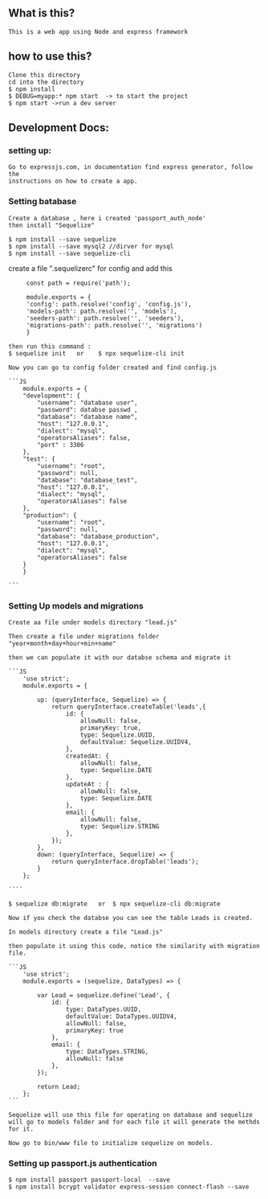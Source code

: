 ## What is this? 
    This is a web app using Node and express framework

## how to use this?
    Clone this directory
    cd into the directory
    $ npm install
    $ DEBUG=myapp:* npm start  -> to start the project
    $ npm start ->run a dev server 

## Development Docs:
### setting up:
    Go to expressjs.com, in documentation find express generator, follow the
    instructions on how to create a app.

### Setting batabase 
    Create a database , here i created 'passport_auth_node'
    then install "Sequelize"

    $ npm install --save sequelize
    $ npm install --save mysql2 //dirver for mysql
    $ npm install --save sequelize-cli

   create a file ".sequelizerc" for config and add this
   ```JS
        const path = require('path');

        module.exports = {
        'config': path.resolve('config', 'config.js'),
        'models-path': path.resolve('', 'models'),
        'seeders-path': path.resolve('', 'seeders'),
        'migrations-path': path.resolve('', 'migrations')
        }
   ```

    then run this command :
    $ sequelize init   or    $ npx sequelize-cli init

    Now you can go to config folder created and find config.js

    ```JS
        module.exports = {
        "development": {
            "username": "database user",
            "password": databse passwd ,
            "database": "database name",
            "host": "127.0.0.1",
            "dialect": "mysql",
            "operatorsAliases": false,
            "port" : 3306
        },
        "test": {
            "username": "root",
            "password": null,
            "database": "database_test",
            "host": "127.0.0.1",
            "dialect": "mysql",
            "operatorsAliases": false
        },
        "production": {
            "username": "root",
            "password": null,
            "database": "database_production",
            "host": "127.0.0.1",
            "dialect": "mysql",
            "operatorsAliases": false
        }
        }

    ```

### Setting Up models and migrations
    Create aa file under models directory "lead.js"

    Then create a file under migrations folder "year+month+day+hour+min+name"

    then we can populate it with our databse schema and migrate it

    ```JS
        'use strict';
        module.exports = {

            up: (queryInterface, Sequelize) => {
                return queryInterface.createTable('leads',{
                    id: {
                        allowNull: false,
                        primaryKey: true,
                        type: Sequelize.UUID,
                        defaultValue: Sequelize.UUIDV4,
                    },
                    createdAt: {
                        allowNull: false,
                        type: Sequelize.DATE
                    },
                    updateAt : {
                        allowNull: false,
                        type: Sequelize.DATE
                    },
                    email: {
                        allowNull: false,
                        type: Sequelize.STRING
                    },
                });
            },
            down: (queryInterface, Sequelize) => {
                return queryInterface.dropTable('leads');
            }
        };

    ```` 

    $ sequelize db:migrate   or  $ npx sequelize-cli db:migrate

    Now if you check the databse you can see the table Leads is created.

    In models directory create a file "Lead.js"

    then populate it using this code, notice the similarity with migration file.

    ```JS
        'use strict';
        module.exports = (sequelize, DataTypes) => {

            var Lead = sequelize.define('Lead', {
                id: {
                    type: DataTypes.UUID,
                    defaultValue: DataTypes.UUIDV4,
                    allowNull: false,
                    primaryKey: true
                },
                email: {
                    type: DataTypes.STRING,
                    allowNull: false
                },
            });

            return Lead;
        };
    ```

    Sequelize will use this file for operating on database and sequelize will go to models folder and for each file it will generate the methds for it.

    Now go to bin/www file to initialize sequelize on models.


### Setting up passport.js authentication
    $ npm install passport passport-local  --save
    $ npm install bcrypt validator express-session connect-flash --save
    
